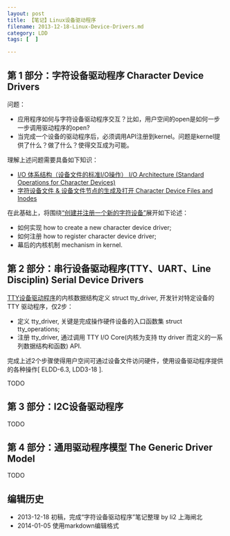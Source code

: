```yaml
---
layout: post
title: 【笔记】Linux设备驱动程序
filename: 2013-12-18-Linux-Device-Drivers.md
category: LDD
tags: [  ]

---
```


## 第 1 部分：字符设备驱动程序 Character Device Drivers

问题：

- 应用程序如何与字符设备驱动程序交互？比如，用户空间的open是如何一步一步调用驱动程序的open? 
- 当完成一个设备的驱动程序后，必须调用API注册到kernel。问题是kernel提供了什么？做了什么？使得交互成为可能。
 
理解上述问题需要具备如下知识：

- [I/O 体系结构（设备文件的标准I/O操作）  I/O Architecture (Standard Operations for Character Devices)](http://li2.me/ldd/IO-Architecture-and-Cdev-Standard-Operations/)
- [字符设备文件 & 设备文件节点的生成及打开 Character Device Files and Inodes](http://li2.me/ldd/Character-Device-Files-and-Inodes/)
 
在此基础上，将围绕[“创建并注册一个新的字符设备”](http://li2.me/ldd/Create-and-Register-a-New-Character-Device-Driver/)展开如下论述：

- 如何实现 how to create a new character device driver;
- 如何注册 how to register character device driver;
- 幕后的内核机制 mechanism in kernel.


## 第 2 部分：串行设备驱动程序(TTY、UART、Line Disciplin) Serial Device Drivers

[TTY设备驱动程序](http://li2.me/ldd/TTY-Device-Drivers/)的内核数据结构定义 struct tty_driver, 开发针对特定设备的 TTY 驱动程序，仅2步：

- 定义 tty_driver, 关键是完成操作硬件设备的入口函数集 struct tty_operations;
- 注册 tty_driver, 通过调用 TTY I/O Core(内核为支持 tty driver 而定义的一系列数据结构和函数) API.

完成上述2个步骤使得用户空间可通过设备文件访问硬件，使用设备驱动程序提供的各种操作[ ELDD-6.3, LDD3-18 ]. 

TODO


## 第 3 部分：I2C设备驱动程序
TODO


## 第 4 部分：通用驱动程序模型 The Generic Driver Model
TODO


## 编辑历史
- 2013-12-18 初稿，完成“字符设备驱动程序”笔记整理 by li2 上海闸北
- 2014-01-05 使用markdown编辑格式
